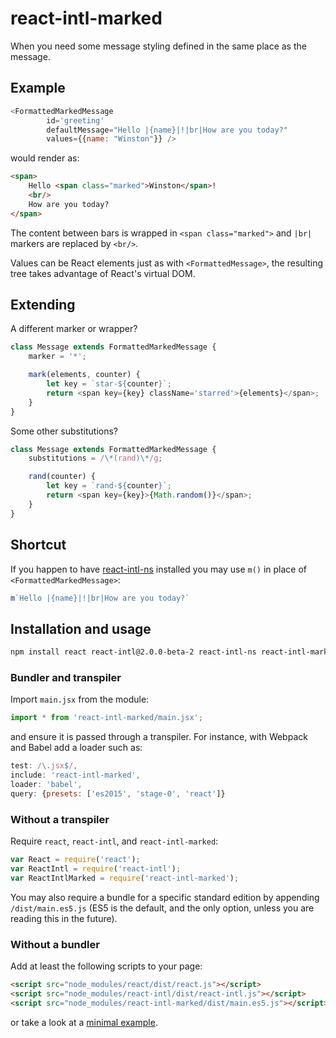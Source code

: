 react-intl-marked
=================

When you need some message styling defined in the same place as the message.

Example
-------

```js
<FormattedMarkedMessage
        id='greeting'
        defaultMessage="Hello |{name}|!|br|How are you today?"
        values={{name: "Winston"}} />
```

would render as:

```html
<span>
    Hello <span class="marked">Winston</span>!
    <br/>
    How are you today?
</span>
```

The content between bars is wrapped in `<span class="marked">` and `|br|`
markers are replaced by `<br/>`. 

Values can be React elements just as with `<FormattedMessage>`, the resulting
tree takes advantage of React's virtual DOM.

Extending
---------

A different marker or wrapper?

```js
class Message extends FormattedMarkedMessage {
    marker = '*';

    mark(elements, counter) {
        let key = `star-${counter}`;
        return <span key={key} className='starred'>{elements}</span>;
    }
}
```

Some other substitutions?

```js
class Message extends FormattedMarkedMessage {
    substitutions = /\*(rand)\*/g;

    rand(counter) {
        let key = `rand-${counter}`;
        return <span key={key}>{Math.random()}</span>;
    }
}
```

Shortcut
--------

If you happen to have [react-intl-ns](https://github.com/wrwrwr/react-intl-ns)
installed you may use `m()` in place of `<FormattedMarkedMessage>`:

```js
m`Hello |{name}|!|br|How are you today?`
```

Installation and usage
----------------------

```bash
npm install react react-intl@2.0.0-beta-2 react-intl-ns react-intl-marked
```

### Bundler and transpiler

Import `main.jsx` from the module:

```js
import * from 'react-intl-marked/main.jsx';
```

and ensure it is passed through a transpiler. For instance, with Webpack and
Babel add a loader such as:

```js
test: /\.jsx$/,
include: 'react-intl-marked',
loader: 'babel',
query: {presets: ['es2015', 'stage-0', 'react']}
```

### Without a transpiler

Require `react`, `react-intl`, and `react-intl-marked`:

```js
var React = require('react');
var ReactIntl = require('react-intl');
var ReactIntlMarked = require('react-intl-marked');
```

You may also require a bundle for a specific standard edition by appending
`/dist/main.es5.js` (ES5 is the default, and the only option, unless you are
reading this in the future).

### Without a bundler

Add at least the following scripts to your page:

```html
<script src="node_modules/react/dist/react.js"></script>
<script src="node_modules/react-intl/dist/react-intl.js"></script>
<script src="node_modules/react-intl-marked/dist/main.es5.js"></script>
```

or take a look at a [minimal example](tests/browser.html).
